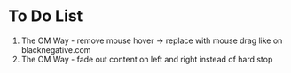 # To Do List
1. The OM Way - remove mouse hover -> replace with mouse drag like on blacknegative.com
2. The OM Way - fade out content on left and right instead of hard stop